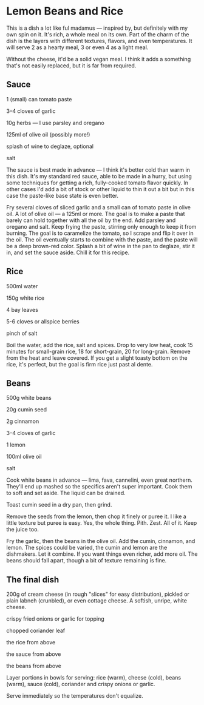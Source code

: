 

# Lemon Beans and Rice



This is a dish a lot like ful madamus — inspired by, but definitely with my own spin on it. It's rich, a whole meal on its own. Part of the charm of the dish is the layers with different textures, flavors, and even temperatures. It will serve 2 as a hearty meal, 3 or even 4 as a light meal.

Without the cheese, it'd be a solid vegan meal. I think it adds a something that's not easily replaced, but it is far from required.

## Sauce



1 (small) can tomato paste

3–4 cloves of garlic

10g herbs — I use parsley and oregano

125ml of olive oil (possibly more!)

splash of wine to deglaze, optional

salt



The sauce is best made in advance — I think it's better cold than warm in this dish. It's my standard red sauce, able to be made in a hurry, but using some techniques for getting a rich, fully-cooked tomato flavor quickly. In other cases I'd add a bit of stock or other liquid to thin it out a bit but in this case the paste-like base state is even better.

Fry several cloves of sliced garlic and a small can of tomato paste in olive oil. A lot of olive oil — a 125ml or more. The goal is to make a paste that barely can hold together with all the oil by the end. Add parsley and oregano and salt. Keep frying the paste, stirring only enough to keep it from burning. The goal is to caramelize the tomato, so I scrape and flip it over in the oil. The oil eventually starts to combine with the paste, and the paste will be a deep brown-red color. Splash a bit of wine in the pan to deglaze, stir it in, and set the sauce aside. Chill it for this recipe.

## Rice

500ml water

150g white rice

4 bay leaves

5-6 cloves or allspice berries

pinch of salt



Boil the water, add the rice, salt and spices. Drop to very low heat, cook 15 minutes for small-grain rice, 18 for short-grain, 20 for long-grain. Remove from the heat and leave covered. If you get a slight toasty bottom on the rice, it's perfect, but the goal is firm rice just past al dente.

## Beans



500g white beans

20g cumin seed

2g cinnamon

3–4 cloves of garlic

1 lemon

100ml olive oil

salt



Cook white beans in advance — lima, fava, cannelini, even great northern. They'll end up mashed so the specifics aren't super important. Cook them to soft and set aside. The liquid can be drained.



Toast cumin seed in a dry pan, then grind.

Remove the seeds from the lemon, then chop it finely or puree it. I like a little texture but puree is easy. Yes, the whole thing. Pith. Zest. All of it. Keep the juice too.

Fry the garlic, then the beans in the olive oil. Add the cumin, cinnamon, and lemon. The spices could be varied, the cumin and lemon are the dishmakers. Let it combine. If you want things even richer, add more oil. The beans should fall apart, though a bit of texture remaining is fine.

## The final dish

200g of cream cheese (in rough "slices" for easy distribution), pickled or plain labneh (crunbled), or even cottage cheese. A softish, unripe, white cheese.

crispy fried onions or garlic for topping

chopped coriander leaf

the rice from above

the sauce from above

the beans from above



Layer portions in bowls for serving: rice (warm), cheese (cold), beans (warm), sauce (cold), coriander and crispy onions or garlic. 



Serve immediately so the temperatures don't equalize.